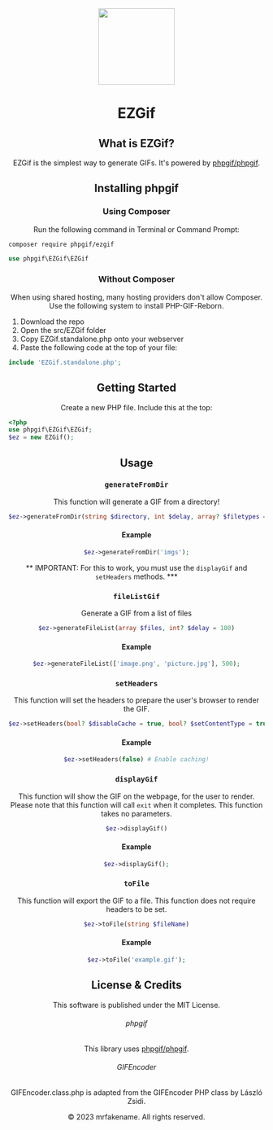 <div align="center">

<img src="https://user-images.githubusercontent.com/76186054/196006381-dd8a95b5-4826-432b-9ed3-ec71bf1f544f.png" width="150px">


# EZGif

## What is EZGif?

EZGif is the simplest way to generate GIFs. It's powered by [phpgif/phpgif](https://github.com/phpgif/phpgif).

## Installing phpgif

### Using Composer

Run the following command in Terminal or Command Prompt:

<div align="left">

```
composer require phpgif/ezgif
```

```php
use phpgif\EZGif\EZGif
```
	
</div>

	

### Without Composer

When using shared hosting, many hosting providers don't allow Composer. Use the following system to install PHP-GIF-Reborn.


<div align="left">


1. Download the repo
2. Open the src/EZGif folder
3. Copy EZGif.standalone.php onto your webserver
4. Paste the following code at the top of your file:

	

```php
include 'EZGif.standalone.php';
```

	
</div>
	
	
## Getting Started

Create a new PHP file. Include this at the top:

<div align="left">


```php
<?php
use phpgif\EZGif\EZGif;
$ez = new EZGif();
```


</div>


## Usage

### `generateFromDir`

This function will generate a GIF from a directory!

```php
$ez->generateFromDir(string $directory, int $delay, array? $filetypes = ['.png', '.jpg', '.jpeg', '.gif', '.tiff', '.bmp', '.ico'])
```

#### Example

```php
$ez->generateFromDir('imgs');
```
** IMPORTANT: For this to work, you must use the `displayGif` and `setHeaders` methods. ***

### `fileListGif`

Generate a GIF from a list of files

```php
$ez->generateFileList(array $files, int? $delay = 100)
```

#### Example

```php
$ez->generateFileList(['image.png', 'picture.jpg'], 500);
```

### `setHeaders`

This function will set the headers to prepare the user's browser to render the GIF.

```php
$ez->setHeaders(bool? $disableCache = true, bool? $setContentType = true)
```

#### Example

```php
$ez->setHeaders(false) # Enable caching!
```

### `displayGif`

This function will show the GIF on the webpage, for the user to render. Please note that this function will call `exit` when it completes. This function takes no parameters.

```php
$ez->displayGif()
```

#### Example

```php
$ez->displayGif();
```

### `toFile`

This function will export the GIF to a file. This function does not require headers to be set.

```php
$ez->toFile(string $fileName)
```

#### Example

```php
$ez->toFile('example.gif');
```



## License & Credits

This software is published under the MIT License.
###### phpgif
This library uses [phpgif/phpgif](https://github.com/phpgif/phpgif).
###### GIFEncoder
GIFEncoder.class.php is adapted from the GIFEncoder PHP class by László Zsidi.

&copy; 2023 mrfakename. All rights reserved.
</div>
